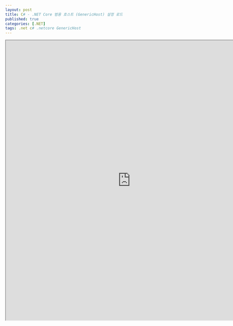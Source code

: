 ```yaml
---
layout: post
title: C# - .NET Core 범용 호스트 (GenericHost) 설정 로드
published: true
categories: [.NET]
tags: .net c# .netcore GenericHost
---  
```

<iframe width="800" height="900" src="https://docs.google.com/document/d/e/2PACX-1vRst4jbu44EeQdISADGHVGAo3AtycYpnrRfMT-IkFm7k25EIVO9gcGz28H3xzFPpNknzGD9C6bPkoDR/pub?embedded=true"></iframe>    
   